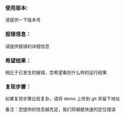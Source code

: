 ### 使用版本:
请提供一下版本号


### 报错信息：
请提供报错的详细信息


### 希望结果：
相比于已发生的报错，您希望看到什么样的运行结果


### 复现步骤：
如果复现步骤比较复杂，请将 demo 上传到 git 并留下地址


备注：您提供的信息越充足，我们将越能快速的定位错误 

